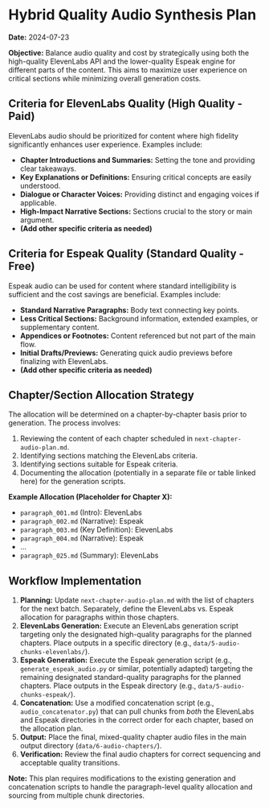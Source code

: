 # Hybrid Quality Audio Synthesis Plan

**Date:** 2024-07-23

**Objective:** Balance audio quality and cost by strategically using both the high-quality ElevenLabs API and the lower-quality Espeak engine for different parts of the content. This aims to maximize user experience on critical sections while minimizing overall generation costs.

## Criteria for ElevenLabs Quality (High Quality - Paid)

ElevenLabs audio should be prioritized for content where high fidelity significantly enhances user experience. Examples include:

-   **Chapter Introductions and Summaries:** Setting the tone and providing clear takeaways.
-   **Key Explanations or Definitions:** Ensuring critical concepts are easily understood.
-   **Dialogue or Character Voices:** Providing distinct and engaging voices if applicable.
-   **High-Impact Narrative Sections:** Sections crucial to the story or main argument.
-   **(Add other specific criteria as needed)**

## Criteria for Espeak Quality (Standard Quality - Free)

Espeak audio can be used for content where standard intelligibility is sufficient and the cost savings are beneficial. Examples include:

-   **Standard Narrative Paragraphs:** Body text connecting key points.
-   **Less Critical Sections:** Background information, extended examples, or supplementary content.
-   **Appendices or Footnotes:** Content referenced but not part of the main flow.
-   **Initial Drafts/Previews:** Generating quick audio previews before finalizing with ElevenLabs.
-   **(Add other specific criteria as needed)**

## Chapter/Section Allocation Strategy

The allocation will be determined on a chapter-by-chapter basis prior to generation. The process involves:

1.  Reviewing the content of each chapter scheduled in `next-chapter-audio-plan.md`.
2.  Identifying sections matching the ElevenLabs criteria.
3.  Identifying sections suitable for Espeak criteria.
4.  Documenting the allocation (potentially in a separate file or table linked here) for the generation scripts.

**Example Allocation (Placeholder for Chapter X):**

-   `paragraph_001.md` (Intro): ElevenLabs
-   `paragraph_002.md` (Narrative): Espeak
-   `paragraph_003.md` (Key Definition): ElevenLabs
-   `paragraph_004.md` (Narrative): Espeak
-   ...
-   `paragraph_025.md` (Summary): ElevenLabs

## Workflow Implementation

1.  **Planning:** Update `next-chapter-audio-plan.md` with the list of chapters for the next batch. Separately, define the ElevenLabs vs. Espeak allocation for paragraphs within those chapters.
2.  **ElevenLabs Generation:** Execute an ElevenLabs generation script targeting only the designated high-quality paragraphs for the planned chapters. Place outputs in a specific directory (e.g., `data/5-audio-chunks-elevenlabs/`).
3.  **Espeak Generation:** Execute the Espeak generation script (e.g., `generate_espeak_audio.py` or similar, potentially adapted) targeting the remaining designated standard-quality paragraphs for the planned chapters. Place outputs in the Espeak directory (e.g., `data/5-audio-chunks-espeak/`).
4.  **Concatenation:** Use a modified concatenation script (e.g., `audio_concatenator.py`) that can pull chunks from *both* the ElevenLabs and Espeak directories in the correct order for each chapter, based on the allocation plan.
5.  **Output:** Place the final, mixed-quality chapter audio files in the main output directory (`data/6-audio-chapters/`).
6.  **Verification:** Review the final audio chapters for correct sequencing and acceptable quality transitions.

**Note:** This plan requires modifications to the existing generation and concatenation scripts to handle the paragraph-level quality allocation and sourcing from multiple chunk directories. 